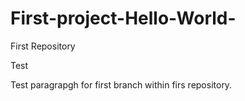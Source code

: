 # First-project-Hello-World-
First Repository

Test

Test paragrapgh for first branch within firs repository.
